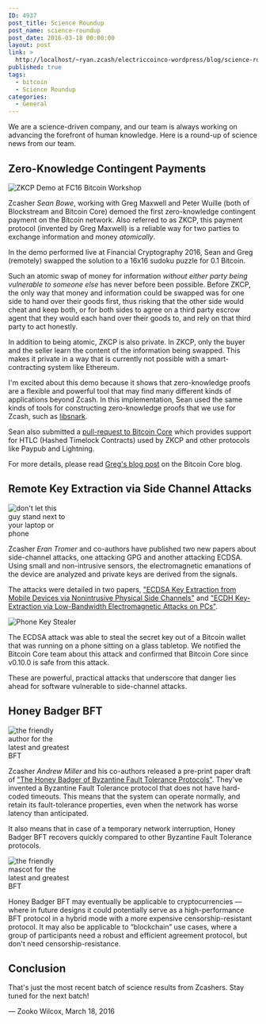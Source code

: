 ```yaml
---
ID: 4937
post_title: Science Roundup
post_name: science-roundup
post_date: 2016-03-18 00:00:00
layout: post
link: >
  http://localhost/~ryan.zcash/electriccoinco-wordpress/blog/science-roundup/
published: true
tags:
  - bitcoin
  - Science Roundup
categories:
  - General
---
```

<p>We are a science-driven company, and our team is always working on advancing the forefront of human knowledge. Here is a round-up of science news from our team.</p>
<div class="section" id="zero-knowledge-contingent-payments">
<h2>Zero-Knowledge Contingent Payments</h2>
<p><img alt="ZKCP Demo at FC16 Bitcoin Workshop" src="/wp-content/uploads/2016/03/zkcp-demo.png"/></p>
<p>Zcasher <em>Sean Bowe</em>, working with Greg Maxwell and Peter Wuille (both of Blockstream and Bitcoin Core) demoed the first zero-knowledge contingent payment on the Bitcoin network. Also referred to as ZKCP, this payment protocol (invented by Greg Maxwell) is a reliable way for two parties to exchange information and money <em>atomically</em>.</p>
<p>In the demo performed live at Financial Cryptography 2016, Sean and Greg (remotely) swapped the solution to a 16x16 sudoku puzzle for 0.1 Bitcoin.</p>
<p>Such an atomic swap of money for information <em>without either party being vulnerable to someone else</em> has never before been possible. Before ZKCP, the only way that money and information could be swapped was for one side to hand over their goods first, thus risking that the other side would cheat and keep both, or for both sides to agree on a third party escrow agent that they would each hand over their goods to, and rely on that third party to act honestly.</p>
<p>In addition to being atomic, ZKCP is also private. In ZKCP, only the buyer and the seller learn the content of the information being swapped. This makes it private in a way that is currently not possible with a smart-contracting system like Ethereum.</p>
<p>I'm excited about this demo because it shows that zero-knowledge proofs are a flexible and powerful tool that may find many different kinds of applications beyond Zcash. In this implementation, Sean used the same kinds of tools for constructing zero-knowledge proofs that we use for Zcash, such as <a class="reference external" href="https://github.com/scipr-lab/libsnark">libsnark</a>.</p>
<p>Sean also submitted a <a class="reference external" href="https://github.com/bitcoin/bitcoin/pull/7601">pull-request to Bitcoin Core</a> which provides support for HTLC (Hashed Timelock Contracts) used by ZKCP and other protocols like Paypub and Lightning.</p>
<p>For more details, please read <a class="reference external" href="https://bitcoincore.org/en/2016/02/26/zero-knowledge-contingent-payments-announcement/">Greg's blog post</a> on the Bitcoin Core blog.</p>
</div>
<div class="section" id="remote-key-extraction-via-side-channel-attacks">
<h2>Remote Key Extraction via Side Channel Attacks</h2>
<div class="align-left figure" style="width: 25%">
<img alt="don't let this guy stand next to your laptop or phone" src="/wp-content/uploads/2016/03/eran.jpg"/></div>
<p>Zcasher <em>Eran Tromer</em> and co-authors have published two new papers about side-channel attacks, one attacking GPG and another attacking ECDSA. Using small and non-intrusive sensors, the electromagnetic emanations of the device are analyzed and private keys are derived from the signals.</p>
<p>The attacks were detailed in two papers, <a class="reference external" href="https://www.tau.ac.il/~tromer/mobilesc/">"ECDSA Key Extraction from Mobile Devices via Nonintrusive Physical Side Channels"</a> and <a class="reference external" href="https://www.tau.ac.il/~tromer/ecdh/">"ECDH Key-Extraction via Low-Bandwidth Electromagnetic Attacks on PCs"</a>.</p>
<div class="align-right figure" style="width: 45%">
<img alt="Phone Key Stealer" src="/wp-content/uploads/2016/03/cheap-iphone4-glass-top-w600.jpg"/></div>
<p>The ECDSA attack was able to steal the secret key out of a Bitcoin wallet that was running on a phone sitting on a glass tabletop. We notified the Bitcoin Core team about this attack and confirmed that Bitcoin Core since v0.10.0 is safe from this attack.</p>
<p>These are powerful, practical attacks that underscore that danger lies ahead for software vulnerable to side-channel attacks.</p>
</div>
<div class="section" id="honey-badger-bft">
<h2>Honey Badger BFT</h2>
<div class="align-left figure" style="width: 25%">
<img alt="the friendly author for the latest and greatest BFT" src="/wp-content/uploads/2016/03/amiller.png"/></div>
<p>Zcasher <em>Andrew Miller</em> and his co-authors released a pre-print paper draft of <a class="reference external" href="https://eprint.iacr.org/2016/199">"The Honey Badger of Byzantine Fault Tolerance Protocols"</a>. They've invented a Byzantine Fault Tolerance protocol that does not have hard-coded timeouts. This means that the system can operate normally, and retain its fault-tolerance properties, even when the network has worse latency than anticipated.</p>
<p>It also means that in case of a temporary network interruption, Honey Badger BFT recovers quickly compared to other Byzantine Fault Tolerance protocols.</p>
<div class="align-right figure" style="width: 25%">
<img alt="the friendly mascot for the latest and greatest BFT" src="/wp-content/uploads/2016/03/honeybadgerbft.png"/></div>
<p>Honey Badger BFT may eventually be applicable to cryptocurrencies — where in future designs it could potentially serve as a high-performance BFT protocol in a hybrid mode with a more expensive censorship-resistant protocol. It may also be applicable to “blockchain” use cases, where a group of participants need a robust and efficient agreement protocol, but don't need censorship-resistance.</p>
</div>
<div class="section" id="conclusion">
<h2>Conclusion</h2>
<p>That's just the most recent batch of science results from Zcashers. Stay tuned for the next batch!</p>
<p>— Zooko Wilcox, March 18, 2016</p>
</div>
